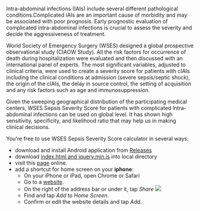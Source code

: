 Intra-abdominal infections (IAIs) include several different pathological conditions.Complicated IAIs are an important cause of morbidity and may be associated with poor prognosis. Early prognostic evaluation of complicated intra-abdominal infections is crucial to assess the severity and decide the aggressiveness of treatment. 

World Society of Emergency Surgery (WSES) designed a global prospective observational study (CIAOW Study). All the risk factors for occurrence of death during hospitalization were evaluated and then discussed with an international panel of experts. The most significant variables, adjusted to clinical criteria, were used to create a severity score for patients with cIAIs including the clinical conditions at admission (severe sepsis/septic shock), the origin of the cIAIs, the delay in source control, the setting of acquisition and any risk factors such as age and immunosuppression.

Given the sweeping geographical distribution of the participating medical centers, WSES Sepsis Severity Score for patients with complicated Intra-abdominal infections can be used on global level. It has shown high sensitivity, specificity, and likelihood ratio that may help us in making clinical decisions.

You're free to use WSES Sepsis Severity Score calculator in several ways:
- download and install Android application from [Releases](https://github.com/DneezK/WSES-Sepsis-Severity-Score/releases/tag/wses_apk)
- download [index.html and jquery.min.js](https://github.com/DneezK/WSES-Sepsis-Severity-Score/archive/refs/heads/main.zip) into local directory
- visit this [page](https://dneezk.github.io/WSES-Sepsis-Severity-Score/) online.
- add a shortcut for home screen on your **iphone**:
  * On your iPhone or iPad, open Chrome or Safari
  * Go to a [website](https://dneezk.github.io/WSES-Sepsis-Severity-Score/).
  * On the right of the address bar or under it, tap *Share* ![](https://storage.googleapis.com/support-kms-prod/Oi0DNDXtcV89telFhTPd7Okn7yoTpSfkX19z)
  * Find and tap *Add to Home Screen*.
  * Confirm or edit the website details and tap *Add*.
